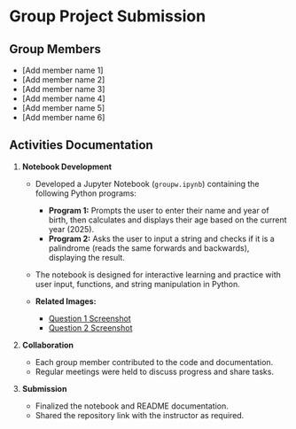 # Group Project Submission

## Group Members

- [Add member name 1]
- [Add member name 2]
- [Add member name 3]
- [Add member name 4]
- [Add member name 5]
- [Add member name 6]

## Activities Documentation

1. **Notebook Development**

   - Developed a Jupyter Notebook (`groupw.ipynb`) containing the following Python programs:
     - **Program 1:** Prompts the user to enter their name and year of birth, then calculates and displays their age based on the current year (2025).
     - **Program 2:** Asks the user to input a string and checks if it is a palindrome (reads the same forwards and backwards), displaying the result.
   - The notebook is designed for interactive learning and practice with user input, functions, and string manipulation in Python.

   - **Related Images:**
     - [Question 1 Screenshot](qn1.png)
     - [Question 2 Screenshot](qn2.png)

2. **Collaboration**

   - Each group member contributed to the code and documentation.
   - Regular meetings were held to discuss progress and share tasks.

3. **Submission**
   - Finalized the notebook and README documentation.
   - Shared the repository link with the instructor as required.
